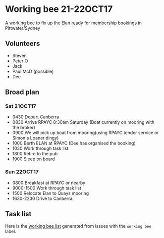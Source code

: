 # Working bee 21-22OCT17

A working bee to fix up the Elan ready for membership bookings in Pittwater/Sydney

## Volunteers
* Steven
* Peter O
* Jack
* Paul McD (possible)
* Dee

## Broad plan

### Sat 21OCT17
* 0430 Depart Canberra
* 0830 Arrive RPAYC 8:30am Saturday (Boat currently on mooring with the broker)
* 0900 We will pick up boat from mooring(using RPAYC tender service or Simon's Loaner dingy) 
* 1000 Berth ELAN at RPAYC (Dee has organised the booking)
* 1030 Work through task list
* 1800 Retire to the pub
* 1900 Sleep on board

### Sun 22OCT17
* 0800 Breakfast at RPAYC or nearby
* 9000-1500 Work through task list
* 1500 Relocate Elan to Quays mooring
* 1630-2230 Drive to Canberra

## Task list

Here is the [working bee list](https://github.com/CanberraOceanRacingClub/namadgi3/labels/Working%20bee) generated from
issues with the ``working bee`` label.
